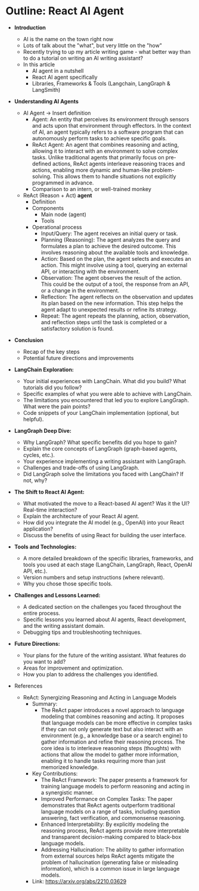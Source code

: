 # Outline: React AI Agent

*   **Introduction**
    *   AI is the name on the town right now
    *   Lots of talk about the "what", but very little on the "how"
    *   Recently trying to up my article writing game - what better way than to do a tutorial on writing an AI writing assistant?
    *   In this article
        *   AI agent in a nutshell
        *   React AI agent specifically
        *   Libraries, Frameworks & Tools (Langchain, LangGraph & LangSmith)

*   **Understanding AI Agents**
    *   AI Agent -> Insert definition
        *   Agent: An entity that perceives its environment through sensors and acts upon that environment through effectors. In the context of AI, an agent typically refers to a software program that can autonomously perform tasks to achieve specific goals.
        *   ReAct Agent: An agent that combines reasoning and acting, allowing it to interact with an environment to solve complex tasks. Unlike traditional agents that primarily focus on pre-defined actions, ReAct agents interleave reasoning traces and actions, enabling more dynamic and human-like problem-solving. This allows them to handle situations not explicitly programmed in advance.
        *   Comparison to an intern, or well-trained monkey
    *   ReAct (Reason + Act) **agent**
        *   Definition
        *   Components
            *   Main node (agent)
            *   Tools
        *   Operational process
            *   Input/Query: The agent receives an initial query or task.
            *   Planning (Reasoning): The agent analyzes the query and formulates a plan to achieve the desired outcome. This involves reasoning about the available tools and knowledge.
            *   Action: Based on the plan, the agent selects and executes an action. This might involve using a tool, querying an external API, or interacting with the environment.
            *   Observation: The agent observes the result of the action. This could be the output of a tool, the response from an API, or a change in the environment.
            *   Reflection: The agent reflects on the observation and updates its plan based on the new information. This step helps the agent adapt to unexpected results or refine its strategy.
            *   Repeat: The agent repeats the planning, action, observation, and reflection steps until the task is completed or a satisfactory solution is found.


*   **Conclusion**
    *   Recap of the key steps
    *   Potential future directions and improvements
*   **LangChain Exploration:**
    *   Your initial experiences with LangChain. What did you build? What tutorials did you follow?
    *   Specific examples of what you were able to achieve with LangChain.
    *   The limitations you encountered that led you to explore LangGraph. What were the pain points?
    *   Code snippets of your LangChain implementation (optional, but helpful).

*   **LangGraph Deep Dive:**
    *   Why LangGraph? What specific benefits did you hope to gain?
    *   Explain the core concepts of LangGraph (graph-based agents, cycles, etc.).
    *   Your experience implementing a writing assistant with LangGraph.
    *   Challenges and trade-offs of using LangGraph.
    *   Did LangGraph solve the limitations you faced with LangChain? If not, why?

*   **The Shift to React AI Agent:**
    *   What motivated the move to a React-based AI agent? Was it the UI? Real-time interaction?
    *   Explain the architecture of your React AI agent.
    *   How did you integrate the AI model (e.g., OpenAI) into your React application?
    *   Discuss the benefits of using React for building the user interface.

*   **Tools and Technologies:**
    *   A more detailed breakdown of the specific libraries, frameworks, and tools you used at each stage (LangChain, LangGraph, React, OpenAI API, etc.).
    *   Version numbers and setup instructions (where relevant).
    *   Why you chose those specific tools.

*   **Challenges and Lessons Learned:**
    *   A dedicated section on the challenges you faced throughout the entire process.
    *   Specific lessons you learned about AI agents, React development, and the writing assistant domain.
    *   Debugging tips and troubleshooting techniques.

*   **Future Directions:**
    *   Your plans for the future of the writing assistant. What features do you want to add?
    *   Areas for improvement and optimization.
    *   How you plan to address the challenges you identified.

* References
  *   ReAct: Synergizing Reasoning and Acting in Language Models
        *   Summary:
            *   The ReAct paper introduces a novel approach to language modeling that combines reasoning and acting. It proposes that language models can be more effective in complex tasks if they can not only generate text but also interact with an environment (e.g., a knowledge base or a search engine) to gather information and refine their reasoning process. The core idea is to interleave reasoning steps (thoughts) with actions that allow the model to gather more information, enabling it to handle tasks requiring more than just memorized knowledge.
        *   Key Contributions:
            *   The ReAct Framework: The paper presents a framework for training language models to perform reasoning and acting in a synergistic manner.
            *   Improved Performance on Complex Tasks: The paper demonstrates that ReAct agents outperform traditional language models on a range of tasks, including question answering, fact verification, and commonsense reasoning.
            *   Enhanced Interpretability: By explicitly modeling the reasoning process, ReAct agents provide more interpretable and transparent decision-making compared to black-box language models.
            *   Addressing Hallucination: The ability to gather information from external sources helps ReAct agents mitigate the problem of hallucination (generating false or misleading information), which is a common issue in large language models.
        *   Link: https://arxiv.org/abs/2210.03629